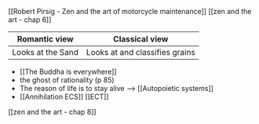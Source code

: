 [[Robert Pirsig - Zen and the art of motorcycle maintenance]]
[[zen and the art - chap 6]]

|Romantic view   |  Classical view | 
|---|---|
|Looks at the Sand  | Looks at and classifies grains  |
-  [[The Buddha is everywhere]]
- the ghost of rationality (p 85)
- The reason of life is to stay alive --> [[Autopoietic systems]]
- [[Annihilation ECS]] [[ECT]]

[[zen and the art - chap 8]]